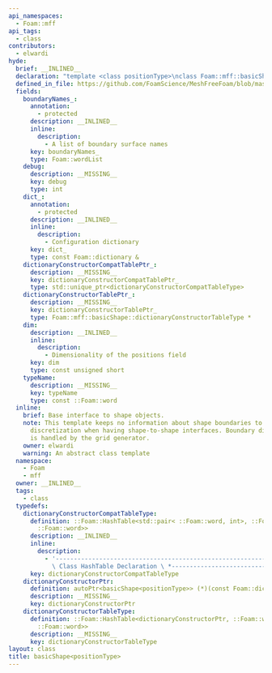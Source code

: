 ```yaml
---
api_namespaces:
  - Foam::mff
api_tags:
  - class
contributors:
  - elwardi
hyde:
  brief: __INLINED__
  declaration: "template <class positionType>\nclass Foam::mff::basicShape;"
  defined_in_file: https://github.com/FoamScience/MeshFreeFoam/blob/master/src/meshfree/shapes/basicShape/basicShape.H
  fields:
    boundaryNames_:
      annotation:
        - protected
      description: __INLINED__
      inline:
        description:
          - A list of boundary surface names
      key: boundaryNames_
      type: Foam::wordList
    debug:
      description: __MISSING__
      key: debug
      type: int
    dict_:
      annotation:
        - protected
      description: __INLINED__
      inline:
        description:
          - Configuration dictionary
      key: dict_
      type: const Foam::dictionary &
    dictionaryConstructorCompatTablePtr_:
      description: __MISSING__
      key: dictionaryConstructorCompatTablePtr_
      type: std::unique_ptr<dictionaryConstructorCompatTableType>
    dictionaryConstructorTablePtr_:
      description: __MISSING__
      key: dictionaryConstructorTablePtr_
      type: Foam::mff::basicShape::dictionaryConstructorTableType *
    dim:
      description: __INLINED__
      inline:
        description:
          - Dimensionality of the positions field
      key: dim
      type: const unsigned short
    typeName:
      description: __MISSING__
      key: typeName
      type: const ::Foam::word
  inline:
    brief: Base interface to shape objects.
    note: This template keeps no information about shape boundaries to avoid duplicate
      discretization when having shape-to-shape interfaces. Boundary discretization
      is handled by the grid generator.
    owner: elwardi
    warning: An abstract class template
  namespace:
    - Foam
    - mff
  owner: __INLINED__
  tags:
    - class
  typedefs:
    dictionaryConstructorCompatTableType:
      definition: ::Foam::HashTable<std::pair< ::Foam::word, int>, ::Foam::word, ::Foam::Hash<
        ::Foam::word>>
      description: __INLINED__
      inline:
        description:
          - '---------------------------------------------------------------------------*
            \ Class HashTable Declaration \ *---------------------------------------------------------------------------'
      key: dictionaryConstructorCompatTableType
    dictionaryConstructorPtr:
      definition: autoPtr<basicShape<positionType>> (*)(const Foam::dictionary &)
      description: __MISSING__
      key: dictionaryConstructorPtr
    dictionaryConstructorTableType:
      definition: ::Foam::HashTable<dictionaryConstructorPtr, ::Foam::word, ::Foam::Hash<
        ::Foam::word>>
      description: __MISSING__
      key: dictionaryConstructorTableType
layout: class
title: basicShape<positionType>
---
```

